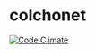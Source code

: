 colchonet
=========

[![Code Climate](https://codeclimate.com/github/eduardoschneiders/colchonet.png)](https://codeclimate.com/github/eduardoschneiders/colchonet)
